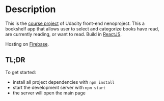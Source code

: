 # Description

This is the [course project](https://review.udacity.com/#!/rubrics/918/view) of Udacity front-end nenoproject. This a bookshelf app that allows user to select and categorize books have read, are currently reading, or want to read. Build in [ReactJS](https://reactjs.org/).

Hosting on [Firebase](https://mybookshelf-71f8e.firebaseapp.com/).

## TL;DR

To get started:

* install all project dependencies with `npm install`
* start the development server with `npm start`
* the server will open the main page




